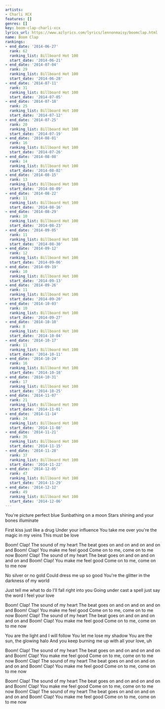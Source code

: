 ```yaml
---
artists:
- Charli XCX
features: []
genres: []
key: boom-clap-charli-xcx
lyrics_url: https://www.azlyrics.com/lyrics/lennonmaisy/boomclap.html
name: Boom Clap
rankings:
- end_date: '2014-06-27'
  rank: 62
  ranking_list: Billboard Hot 100
  start_date: '2014-06-21'
- end_date: '2014-07-04'
  rank: 29
  ranking_list: Billboard Hot 100
  start_date: '2014-06-28'
- end_date: '2014-07-11'
  rank: 31
  ranking_list: Billboard Hot 100
  start_date: '2014-07-05'
- end_date: '2014-07-18'
  rank: 25
  ranking_list: Billboard Hot 100
  start_date: '2014-07-12'
- end_date: '2014-07-25'
  rank: 20
  ranking_list: Billboard Hot 100
  start_date: '2014-07-19'
- end_date: '2014-08-01'
  rank: 16
  ranking_list: Billboard Hot 100
  start_date: '2014-07-26'
- end_date: '2014-08-08'
  rank: 14
  ranking_list: Billboard Hot 100
  start_date: '2014-08-02'
- end_date: '2014-08-15'
  rank: 13
  ranking_list: Billboard Hot 100
  start_date: '2014-08-09'
- end_date: '2014-08-22'
  rank: 11
  ranking_list: Billboard Hot 100
  start_date: '2014-08-16'
- end_date: '2014-08-29'
  rank: 10
  ranking_list: Billboard Hot 100
  start_date: '2014-08-23'
- end_date: '2014-09-05'
  rank: 11
  ranking_list: Billboard Hot 100
  start_date: '2014-08-30'
- end_date: '2014-09-12'
  rank: 12
  ranking_list: Billboard Hot 100
  start_date: '2014-09-06'
- end_date: '2014-09-19'
  rank: 10
  ranking_list: Billboard Hot 100
  start_date: '2014-09-13'
- end_date: '2014-09-26'
  rank: 11
  ranking_list: Billboard Hot 100
  start_date: '2014-09-20'
- end_date: '2014-10-03'
  rank: 10
  ranking_list: Billboard Hot 100
  start_date: '2014-09-27'
- end_date: '2014-10-10'
  rank: 8
  ranking_list: Billboard Hot 100
  start_date: '2014-10-04'
- end_date: '2014-10-17'
  rank: 11
  ranking_list: Billboard Hot 100
  start_date: '2014-10-11'
- end_date: '2014-10-24'
  rank: 16
  ranking_list: Billboard Hot 100
  start_date: '2014-10-18'
- end_date: '2014-10-31'
  rank: 17
  ranking_list: Billboard Hot 100
  start_date: '2014-10-25'
- end_date: '2014-11-07'
  rank: 21
  ranking_list: Billboard Hot 100
  start_date: '2014-11-01'
- end_date: '2014-11-14'
  rank: 24
  ranking_list: Billboard Hot 100
  start_date: '2014-11-08'
- end_date: '2014-11-21'
  rank: 36
  ranking_list: Billboard Hot 100
  start_date: '2014-11-15'
- end_date: '2014-11-28'
  rank: 37
  ranking_list: Billboard Hot 100
  start_date: '2014-11-22'
- end_date: '2014-12-05'
  rank: 47
  ranking_list: Billboard Hot 100
  start_date: '2014-11-29'
- end_date: '2014-12-12'
  rank: 49
  ranking_list: Billboard Hot 100
  start_date: '2014-12-06'
---
```


You're picture perfect blue
Sunbathing on a moon
Stars shining and your bones illuminate

First kiss just like a drug
Under your influence
You take me over you're the magic in my veins
This must be love

Boom! Clap!
The sound of my heart
The beat goes on and on and on and on and
Boom! Clap!
You make me feel good
Come on to me, come on to me now
Boom! Clap!
The sound of my heart
The beat goes on and on and on and on and
Boom! Clap!
You make me feel good
Come on to me, come on to me now

No silver or no gold
Could dress me up so good
You're the glitter in the darkness of my world

Just tell me what to do
I'll fall right into you
Going under cast a spell just say the word
I feel your love

Boom! Clap!
The sound of my heart
The beat goes on and on and on and on and
Boom! Clap!
You make me feel good
Come on to me, come on to me now
Boom! Clap!
The sound of my heart
The beat goes on and on and on and on and
Boom! Clap!
You make me feel good
Come on to me, come on to me now

You are the light and I will follow
You let me lose my shadow
You are the sun, the glowing halo
And you keep burning me up with all your love, uh

Boom! Clap!
The sound of my heart
The beat goes on and on and on and on and
Boom! Clap!
You make me feel good
Come on to me, come on to me now
Boom! Clap!
The sound of my heart
The beat goes on and on and on and on and
Boom! Clap!
You make me feel good
Come on to me, come on to me now

Boom! Clap!
The sound of my heart
The beat goes on and on and on and on and
Boom! Clap!
You make me feel good
Come on to me, come on to me now
Boom! Clap!
The sound of my heart
The beat goes on and on and on and on and
Boom! Clap!
You make me feel good
Come on to me, come on to me now



